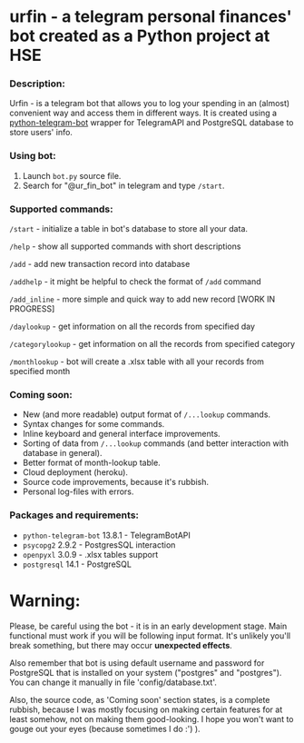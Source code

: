 # urfin - a telegram personal finances' bot created as a Python project at HSE

### Description:

Urfin - is a telegram bot that allows you to log your spending in an (almost) convenient way and access them in different ways.
It is created using a [python-telegram-bot](https://github.com/python-telegram-bot/python-telegram-bot) wrapper for TelegramAPI and 
PostgreSQL database to store users' info.

### Using bot:

1. Launch `bot.py` source file. 
3. Search for "@ur_fin_bot" in telegram and type `/start`.

### Supported commands:
`/start` - initialize a table in bot's database to store all your data.

`/help` - show all supported commands with short descriptions

`/add` - add new transaction record into database

`/addhelp` - it might be helpful to check the format of `/add` command

`/add_inline` - more simple and quick way to add new record [WORK IN PROGRESS]

`/daylookup` - get information on all the records from specified day

`/categorylookup` - get information on all the records from specified category

`/monthlookup` - bot will create a .xlsx table with all your records from specified month

### Coming soon:

* New (and more readable) output format of `/...lookup` commands.
* Syntax changes for some commands.
* Inline keyboard and general interface improvements.
* Sorting of data from `/...lookup` commands (and better interaction with database in general).
* Better format of month-lookup table.
* Cloud deployment (heroku).
* Source code improvements, because it's rubbish.
* Personal log-files with errors.

### Packages and requirements:

* `python-telegram-bot` 13.8.1 - TelegramBotAPI
* `psycopg2` 2.9.2 - PostgresSQL interaction
* `openpyxl` 3.0.9 - .xlsx tables support
* `postgresql` 14.1  - PostgreSQL

# Warning:

Please, be careful using the bot - it is in an early development stage. 
Main functional must work if you will be following input format. It's unlikely you'll break something,
but there may occur **unexpected effects**.

Also remember that bot is using default username 
and password for PostgreSQL that is installed on your system ("postgres" and "postgres"). You can change it manually in file 'config/database.txt'.

Also, the source code, as 'Coming soon' section states, is a complete rubbish, because I was
mostly focusing on making certain features for at least somehow, not on making them good-looking. I hope
you won't want to gouge out your eyes (because sometimes I do :') ).
